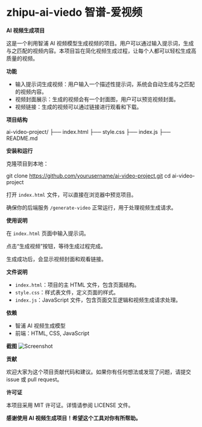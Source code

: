 # zhipu-ai-viedo 智谱-爱视频

**AI 视频生成项目**

这是一个利用智浦 AI 视频模型生成视频的项目。用户可以通过输入提示词，生成与之匹配的视频内容。本项目旨在简化视频生成过程，让每个人都可以轻松生成高质量的视频。

**功能**

- 输入提示词生成视频：用户输入一个描述性提示词，系统会自动生成与之匹配的视频内容。
- 视频封面展示：生成的视频会有一个封面图，用户可以预览视频封面。
- 视频链接：生成的视频可以通过链接进行观看和下载。

**项目结构**


ai-video-project/
├── index.html
├── style.css
├── index.js
├── README.md


**安装和运行**

克隆项目到本地：


git clone https://github.com/yourusername/ai-video-project.git
cd ai-video-project

打开 `index.html` 文件，可以直接在浏览器中预览项目。

确保你的后端服务 `/generate-video` 正常运行，用于处理视频生成请求。

**使用说明**

在 `index.html` 页面中输入提示词。

点击“生成视频”按钮，等待生成过程完成。

生成成功后，会显示视频封面和观看链接。

**文件说明**

- `index.html`：项目的主 HTML 文件，包含页面结构。
- `style.css`：样式表文件，定义页面的样式。
- `index.js`：JavaScript 文件，包含页面交互逻辑和视频生成请求处理。

**依赖**

- 智浦 AI 视频生成模型
- 前端：HTML, CSS, JavaScript

**截图**
<img src="41722321725_.pic.jpg" alt="Screenshot">

**贡献**

欢迎大家为这个项目贡献代码和建议。如果你有任何想法或发现了问题，请提交 issue 或 pull request。

**许可证**

本项目采用 MIT 许可证。详情请参阅 LICENSE 文件。

**感谢使用 AI 视频生成项目！希望这个工具对你有所帮助。**
